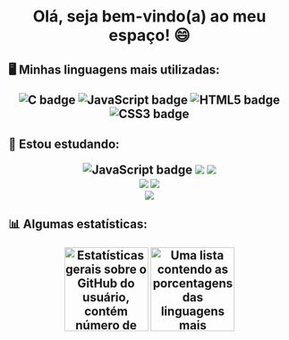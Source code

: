 <h1 align="center">Olá, seja bem-vindo(a) ao meu espaço! 😄 </h1>

<h2 align="center">
  <p align="start">🖥️ Minhas linguagens mais utilizadas:</p>
  <img src="https://img.shields.io/badge/C-00599C?style=for-the-badge&logo=c&logoColor=white" alt="C badge">
  <img src="https://img.shields.io/badge/JavaScript-F7DF1E?style=for-the-badge&logo=javascript&logoColor=black" alt="JavaScript badge">
  <img src="https://img.shields.io/badge/HTML5-E34F26?style=for-the-badge&logo=html5&logoColor=white" alt="HTML5 badge">
  <img src="https://img.shields.io/badge/CSS3-1572B6?style=for-the-badge&logo=css3&logoColor=white" alt="CSS3 badge">
</h2>

<h2 align="center">
  <p align="start">📘 Estou estudando:</p>
  <img src="https://img.shields.io/badge/JavaScript-F7DF1E?style=for-the-badge&logo=javascript&logoColor=black" alt="JavaScript badge">
  <img src="https://img.shields.io/badge/TypeScript-007ACC?style=for-the-badge&logo=typescript&logoColor=white">
  <img src="https://img.shields.io/badge/React-20232A?style=for-the-badge&logo=react&logoColor=61DAFB">
  <br>
  <img src="https://img.shields.io/badge/Node.js-43853D?style=for-the-badge&logo=node.js&logoColor=white">
  <img src="https://img.shields.io/badge/Express.js-404D59?style=for-the-badge">
  <br>
  <img src="https://img.shields.io/badge/MongoDB-4EA94B?style=for-the-badge&logo=mongodb&logoColor=white">
  
<h2 align="center">
  <p align="start">📊 Algumas estatísticas: </p>
  <img height="150em" src="https://github-readme-stats-eight-theta.vercel.app/api?username=YureDomingues&theme=gotham&include_all_commits=true&count_private=false&contribs&show_icons=true&hide=issues,stars" alt="Estatísticas gerais sobre o GitHub do usuário, contém número de commits, entre algumas outra informações"/>
  <img height="150em" src="https://github-readme-stats-eight-theta.vercel.app/api/top-langs/?username=YureDomingues&layout=compact&theme=gotham&hide=none" alt="Uma lista contendo as porcentagens das linguagens mais utilizadas pelo Usuário"/>
</h2>
